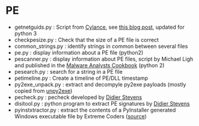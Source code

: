 # PE

* getnetguids.py : Script from [Cylance](https://github.com/cylance/GetNETGUIDs/blob/master/getnetguids.py), see [this blog post](https://medium.com/@seifreed/hunting-net-malware-40235e11dc05), updated for python 3
* checkpesize.py : Check that the size of a PE file is correct
* common_strings.py : identify strings in common between several files
* pe.py : display information about a PE file (python2)
* pescanner.py : display information about PE files, script by Michael Ligh and published in the [Malware Analysts Cookbook](https://www.amazon.fr/Malware-Analysts-Cookbook-DVD-Techniques/dp/0470613033) (python 2)
* pesearch.py : search for a string in a PE file
* petimeline.py : Create a timeline of PE/DLL timestamp
* py2exe_unpack.py : extract and decompyle py2exe payloads (mostly copied from [unpy2exe](https://github.com/matiasb/unpy2exe))
* pecheck.py : pecheck developed by [Didier Stevens](https://blog.didierstevens.com/)
* disitool.py : python program to extract PE signatures by [Didier Stevens](https://blog.didierstevens.com/programs/disitool/)
* pyinstxtractor.py : extract the contents of a PyInstaller generated Windows executable file by Extreme Coders ([source](https://sourceforge.net/projects/pyinstallerextractor/))
